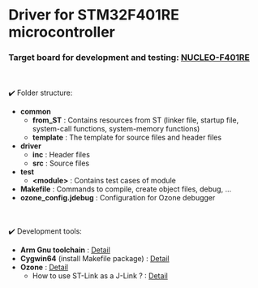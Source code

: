 # Driver for STM32F401RE microcontroller
### Target board for development and testing: [NUCLEO-F401RE](https://www.st.com/en/evaluation-tools/nucleo-f401re.html)
<br></br>
:heavy_check_mark: Folder structure:
* **common**
     - **from_ST** : Contains resources from ST (linker file, startup file, system-call functions, system-memory functions)
     - **template** : The template for source files and header files
* **driver**
     - **inc** : Header files
     - **src** : Source files
* **test**
     - ****<**module**>**** : Contains test cases of module
* **Makefile** : Commands to compile, create object files, debug, ...
* **ozone_config.jdebug** : Configuration for Ozone debugger

<br></br>
:heavy_check_mark: Development tools:
* **Arm Gnu toolchain** : [Detail](https://developer.arm.com/Tools%20and%20Software/GNU%20Toolchain)
* **Cygwin64** (install Makefile package) : [Detail](https://www.cygwin.com)
* **Ozone** : [Detail](https://www.segger.com/products/development-tools/ozone-j-link-debugger)
  - How to use ST-Link as a J-Link ? : [Detail](https://www.segger.com/products/debug-probes/j-link/models/other-j-links/st-link-on-board)
